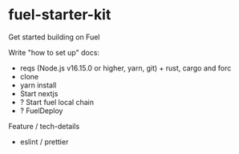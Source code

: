 # fuel-starter-kit
Get started building on Fuel

Write "how to set up" docs:
- reqs (Node.js v16.15.0 or higher, yarn, git) + rust, cargo and forc
- clone
- yarn install
- Start nextjs
- ? Start fuel local chain
- ? FuelDeploy

Feature / tech-details
- eslint / prettier
